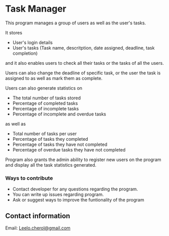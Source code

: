 # Task Manager

This program manages a group of users as well as the user's tasks.

It stores
* User's login details
* User's tasks (Task name, descritption, date assigned, deadline, task completion)

and it also enables users to check all their tasks or the tasks of all the users.

Users can also change the deadline of specific task, or the user the task is assigned to
as well as mark them as complete.

Users can also generate statistics on 

* The total number of tasks stored
* Percentage of completed tasks
* Percentage of incomplete tasks
* Percentage of incomplete and overdue tasks

as well as

* Total number of tasks per user
* Percentage of tasks they completed
* Percentage of tasks they have not completed
* Percentage of overdue tasks they have not completed


Program also grants the admin ability to register new users on the program and
display all the task statistics generated.


### Ways to contribute
* Contact developer for any questions regarding the program.
* You can write up issues regarding program.
* Ask or suggest ways to improve the funtionality of the program

## Contact information
Email: Leelo.cherol@gmail.com
